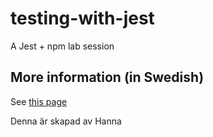 # testing-with-jest
A Jest + npm lab session

## More information (in Swedish)
See [this page]()

Denna är skapad av Hanna
